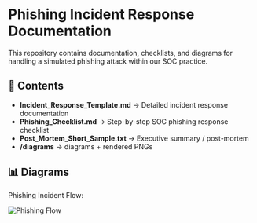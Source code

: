 # Phishing Incident Response Documentation

This repository contains documentation, checklists, and diagrams for handling a simulated phishing attack within our SOC practice.

## 📂 Contents
- **Incident_Response_Template.md** → Detailed incident response documentation  
- **Phishing_Checklist.md** → Step-by-step SOC phishing response checklist  
- **Post_Mortem_Short_Sample.txt** → Executive summary / post-mortem  
- **/diagrams** →  diagrams + rendered PNGs  
## 📊 Diagrams

Phishing Incident Flow:

![Phishing Flow](diagrams/flowchart.drawio.png)
